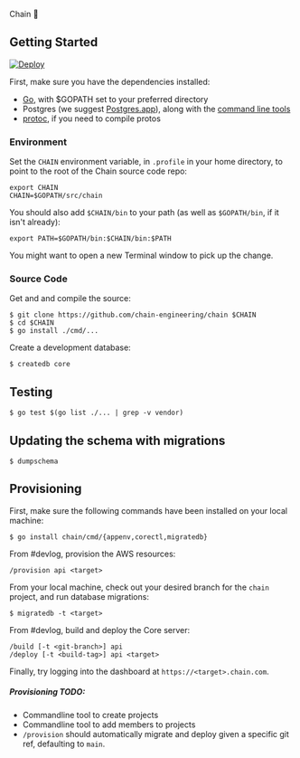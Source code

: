 Chain 🍭

## Getting Started

[![Deploy](https://www.herokucdn.com/deploy/button.svg)](https://heroku.com/deploy?template=https://github.com/chain-engineering/chain/tree/main)

First, make sure you have the dependencies installed:

* [Go](https://golang.org/doc/install), with $GOPATH set to your preferred directory
* Postgres (we suggest [Postgres.app](http://postgresapp.com/)), along with the [command line tools](http://postgresapp.com/documentation/cli-tools.html)
* [protoc](https://github.com/google/protobuf#protocol-compiler-installation), if you need to compile protos

### Environment

Set the `CHAIN` environment variable, in `.profile` in your home
directory, to point to the root of the Chain source code repo:

	export CHAIN
	CHAIN=$GOPATH/src/chain

You should also add `$CHAIN/bin` to your path (as well as `$GOPATH/bin`, if it isn't already):

	export PATH=$GOPATH/bin:$CHAIN/bin:$PATH

You might want to open a new Terminal window to pick up the change.

### Source Code

Get and and compile the source:

	$ git clone https://github.com/chain-engineering/chain $CHAIN
	$ cd $CHAIN
	$ go install ./cmd/...

Create a development database:

	$ createdb core

## Testing

    $ go test $(go list ./... | grep -v vendor)

## Updating the schema with migrations

	$ dumpschema

## Provisioning

First, make sure the following commands have been installed on your local machine:

	$ go install chain/cmd/{appenv,corectl,migratedb}

From #devlog, provision the AWS resources:

	/provision api <target>

From your local machine, check out your desired branch for the `chain` project, and run database migrations:

	$ migratedb -t <target>

From #devlog, build and deploy the Core server:

	/build [-t <git-branch>] api
	/deploy [-t <build-tag>] api <target>

Finally, try logging into the dashboard at `https://<target>.chain.com`.

##### Provisioning TODO:

- Commandline tool to create projects
- Commandline tool to add members to projects
- `/provision` should automatically migrate and deploy given a specific git ref, defaulting to `main`.

